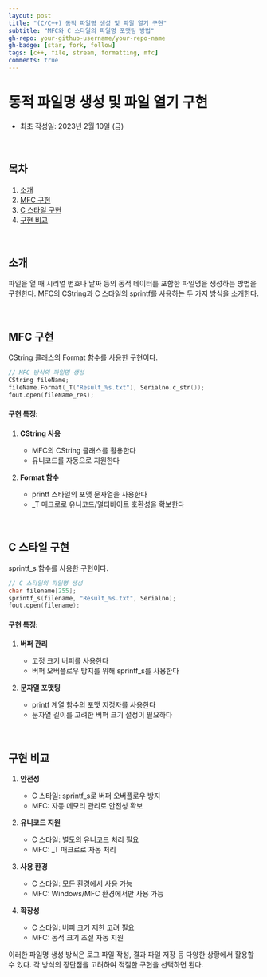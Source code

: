 ```yaml
---
layout: post
title: "(C/C++) 동적 파일명 생성 및 파일 열기 구현"
subtitle: "MFC와 C 스타일의 파일명 포맷팅 방법"
gh-repo: your-github-username/your-repo-name
gh-badge: [star, fork, follow]
tags: [c++, file, stream, formatting, mfc]
comments: true
---
```


# 동적 파일명 생성 및 파일 열기 구현
- 최초 작성일: 2023년 2월 10일 (금)

<br/>

## 목차
1. [소개](#소개)
2. [MFC 구현](#mfc-구현)
3. [C 스타일 구현](#c-스타일-구현)
4. [구현 비교](#구현-비교)

<br/>

## 소개
파일을 열 때 시리얼 번호나 날짜 등의 동적 데이터를 포함한 파일명을 생성하는 방법을 구현한다. MFC의 CString과 C 스타일의 sprintf를 사용하는 두 가지 방식을 소개한다.

<br/>

## MFC 구현
CString 클래스의 Format 함수를 사용한 구현이다.

```cpp
// MFC 방식의 파일명 생성
CString fileName;
fileName.Format(_T("Result_%s.txt"), Serialno.c_str());
fout.open(fileName_res);
```

#### 구현 특징:
1. **CString 사용**
   - MFC의 CString 클래스를 활용한다
   - 유니코드를 자동으로 지원한다

2. **Format 함수**
   - printf 스타일의 포맷 문자열을 사용한다
   - _T 매크로로 유니코드/멀티바이트 호환성을 확보한다

<br/>

## C 스타일 구현
sprintf_s 함수를 사용한 구현이다.

```c
// C 스타일의 파일명 생성
char filename[255];
sprintf_s(filename, "Result_%s.txt", Serialno);
fout.open(filename);
```

#### 구현 특징:
1. **버퍼 관리**
   - 고정 크기 버퍼를 사용한다
   - 버퍼 오버플로우 방지를 위해 sprintf_s를 사용한다

2. **문자열 포맷팅**
   - printf 계열 함수의 포맷 지정자를 사용한다
   - 문자열 길이를 고려한 버퍼 크기 설정이 필요하다

<br/>

## 구현 비교

1. **안전성**
   - C 스타일: sprintf_s로 버퍼 오버플로우 방지
   - MFC: 자동 메모리 관리로 안전성 확보

2. **유니코드 지원**
   - C 스타일: 별도의 유니코드 처리 필요
   - MFC: _T 매크로로 자동 처리

3. **사용 환경**
   - C 스타일: 모든 환경에서 사용 가능
   - MFC: Windows/MFC 환경에서만 사용 가능

4. **확장성**
   - C 스타일: 버퍼 크기 제한 고려 필요
   - MFC: 동적 크기 조절 자동 지원

이러한 파일명 생성 방식은 로그 파일 작성, 결과 파일 저장 등 다양한 상황에서 활용할 수 있다. 각 방식의 장단점을 고려하여 적절한 구현을 선택하면 된다.
